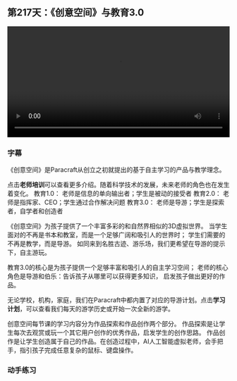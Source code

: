 ## 第217天：《创意空间》与教育3.0


<video width="100%" controls controlslist="nodownload nofullscreen noremoteplayback" disablePictureInPicture>
  <source src="https://api.keepwork.com/ts-storage/siteFiles/21157/raw#1633768884049session217 《创意空间》与教育3.0.webm" type="video/webm">
  <source src="https://api.keepwork.com/ts-storage/siteFiles/21158/raw#1633768902300session217 《创意空间》与教育3.0_small.mp4" type="video/mp4" />
   
  你的浏览器不支持播放
  
</video>
<style>
video::-webkit-media-controls-fullscreen-button {
    display: none;
}
</style>

### 字幕
《创意空间》是Paracraft从创立之初就提出的基于自主学习的产品与教学理念。

点击**老师培训**可以查看更多介绍。随着科学技术的发展，未来老师的角色也在发生着变化。
教育1.0： 老师是信息的单向输出者；学生是被动的接受者
教育2.0： 老师是指挥家、CEO；学生通过合作解决问题
教育3.0： 老师是导游；学生是探索者，自学者和创造者

《创意空间》为孩子提供了一个丰富多彩的和自然界相似的3D虚拟世界。
当学生面对的不再是书本和教室，而是一个足够广阔和吸引人的世界时；
学生们需要的不再是教学，而是导游。
如同来到名胜古迹、游乐场，我们更希望在导游的提示下，自主游玩。

教育3.0的核心是为孩子提供一个足够丰富和吸引人的自主学习空间； 
老师的核心角色是导游和伯乐：告诉孩子从哪里可以获得更多知识， 启发孩子做出更好的作品。

无论学校，机构，家庭，我们在Paracraft中都内置了对应的导游计划。点击**学习计划**，可以查看我们每天的游学历史或开始一次全新的游学。

创意空间每节课的学习内容分为作品探索和作品创作两个部分。 
作品探索是让学生每次去观赏或玩一个其它用户创作的优秀作品，启发学生的创作思路。
作品创作是让学生创造属于自己的作品。在创造过程中，AI人工智能虚拟老师，会手把手，指引孩子完成任意复杂的鼠标、键盘操作。


### 动手练习